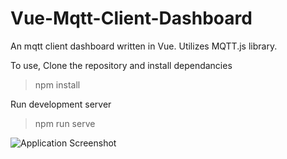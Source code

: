# Vue-Mqtt-Client-Dashboard
An mqtt client dashboard written in Vue. Utilizes MQTT.js library.

To use, Clone the repository and install dependancies
>npm install

Run development server
>npm run serve

![Application Screenshot](https://user-images.githubusercontent.com/137638/69109781-98b49900-0a2d-11ea-87ec-3bb201c6a1ed.PNG)

